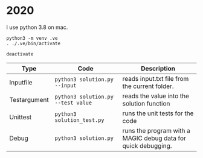 # 2020

I use python 3.8 on mac.

```batch
python3 -m venv .ve
. ./.ve/bin/activate

deactivate
```

| Type         | Code                               | Description                                                   |
| ------------ | ---------------------------------- | ------------------------------------------------------------- |
| Inputfile    | `python3 solution.py --input`      | reads input.txt file from the current folder.                 |
| Testargument | `python3 solution.py --test value` | reads the value into the solution function                    |
| Unittest     | `python3 solution_test.py`         | runs the unit tests for the code                              |
| Debug        | `python3 solution.py`              | runs the program with a MAGIC debug data for quick debugging. |
